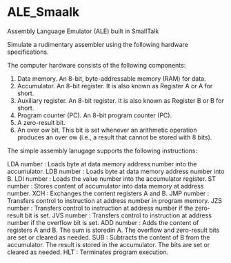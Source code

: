 ALE_Smaalk
==========

Assembly Language Emulator (ALE) built in SmallTalk

Simulate a rudimentary assembler using the following hardware specifications.

The computer hardware consists of the following components:
1. Data memory. An 8-bit, byte-addressable memory (RAM) for data.
2. Accumulator. An 8-bit register. It is also known as Register A or A for short.
3. Auxiliary register. An 8-bit register. It is also known as Register B or B for short.
4. Program counter (PC). An 8-bit program counter (PC).
5. A zero-result bit.
6. An over
ow bit. This bit is set whenever an arithmetic operation produces an over
ow (i.e., a result
that cannot be stored with 8 bits).

The simple assembly lanugage supports the following instructions:

LDA number :
Loads byte at data memory address number into the accumulator.
LDB number :
Loads byte at data memory address number into B.
LDI number :
Loads the value number into the accumulator register.
ST number :
Stores content of accumulator into data memory at address number.
XCH :
Exchanges the content registers A and B.
JMP number :
Transfers control to instruction at address number in program memory.
JZS number :
Transfers control to instruction at address number if the zero-result bit is set.
JVS number :
Transfers control to instruction at address number if the overflow bit is set.
ADD number :
Adds the content of registers A and B. The sum is storedin A. 
The overflow and zero-result bits are set or cleared as needed.
SUB :
Subtracts the content of B from the accumulator. The result is stored in the accumulator. 
The bits are set or cleared as needed.
HLT :
Terminates program execution.

